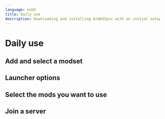 ```yaml
---
language: enUS
title: Daily use
description: Downloading and installing ArmA3Sync with an initial setup procedure.
---
```


# Daily use

## Add and select a modset

## Launcher options

## Select the mods you want to use

## Join a server